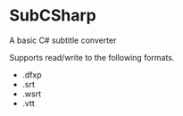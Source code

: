 # SubCSharp

A basic C# subtitle converter

Supports read/write to the following formats.

- .dfxp
- .srt
- .wsrt
- .vtt

